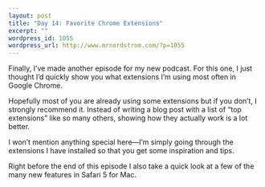 ```yaml
--- 
layout: post
title: "Day 14: Favorite Chrome Extensions"
excerpt: ""
wordpress_id: 1055
wordpress_url: http://www.mrnordstrom.com/?p=1055
---
```

<p>Finally, I&rsquo;ve made another episode for my new podcast. For this one, I just thought I&rsquo;d quickly show you what extensions I&rsquo;m using most often in Google Chrome.</p>
<!--more-->
<p>Hopefully most of you are already using some extensions but if you don&rsquo;t, I strongly recommend it. Instead of writing a blog post with a list of &ldquo;top extensions&rdquo; like so many others, showing how they actually work is a lot better.</p>
<p>I won&rsquo;t mention anything special here&mdash;I&rsquo;m simply going through the extensions I have installed so that you get some inspiration and tips.</p>
<p>Right before the end of this episode I also take a quick look at a few of the many new features in Safari 5 for Mac.</p>
